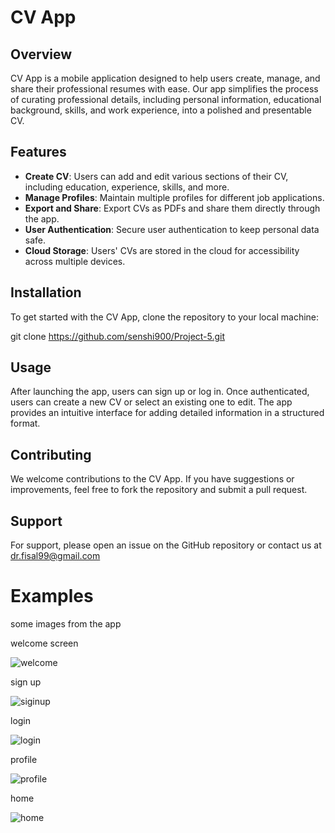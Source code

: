 # CV App

## Overview
CV App is a mobile application designed to help users create, manage, and share their professional resumes with ease. Our app simplifies the process of curating professional details, including personal information, educational background, skills, and work experience, into a polished and presentable CV.

## Features

- **Create CV**: Users can add and edit various sections of their CV, including education, experience, skills, and more.
- **Manage Profiles**: Maintain multiple profiles for different job applications.
- **Export and Share**: Export CVs as PDFs and share them directly through the app.
- **User Authentication**: Secure user authentication to keep personal data safe.
- **Cloud Storage**: Users' CVs are stored in the cloud for accessibility across multiple devices.

## Installation

To get started with the CV App, clone the repository to your local machine:


git clone https://github.com/senshi900/Project-5.git

## Usage
After launching the app, users can sign up or log in. Once authenticated, users can create a new CV or select an existing one to edit. The app provides an intuitive interface for adding detailed information in a structured format.

## Contributing
We welcome contributions to the CV App. If you have suggestions or improvements, feel free to fork the repository and submit a pull request.

## Support
For support, please open an issue on the GitHub repository or contact us at dr.fisal99@gmail.com
# Examples
some images from the app 

welcome screen

![welcome](https://github.com/senshi900/Project-5/assets/129005111/44509837-e2d7-4eeb-8465-16257d901620)

sign up

![siginup](https://github.com/senshi900/Project-5/assets/129005111/9d92c3a0-408c-42cc-997d-4eb9ff61cbc1)

login

![login](https://github.com/senshi900/Project-5/assets/129005111/e39fd0bd-38b8-40b4-b178-e487986fc8ff)

profile

![profile](https://github.com/senshi900/Project-5/assets/129005111/0d3f366b-c159-400a-a12b-7400edadfe72)

home

![home](https://github.com/senshi900/Project-5/assets/129005111/7cedcfd5-4830-4987-aa05-2c29b173a98d)

